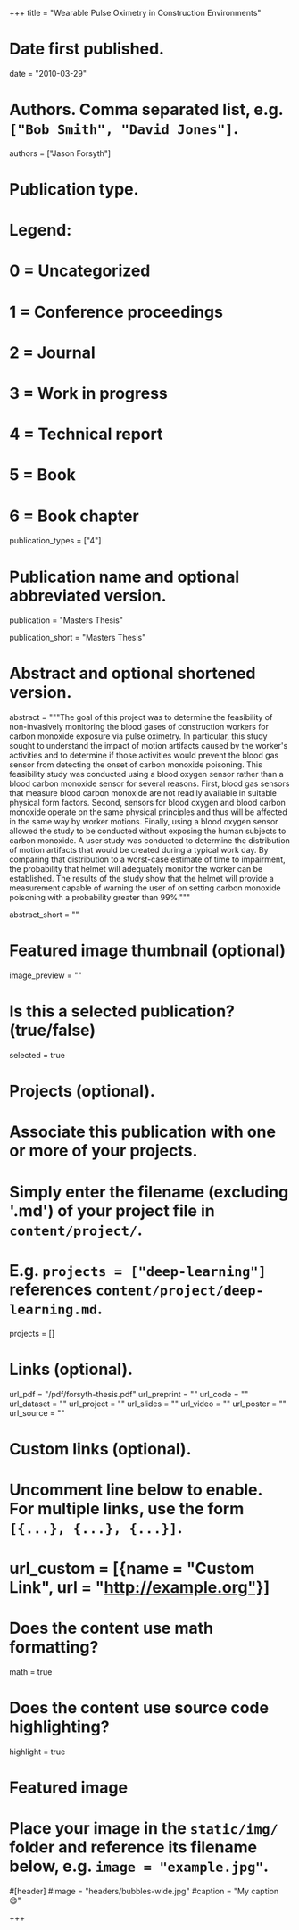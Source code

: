 +++
title = "Wearable Pulse Oximetry in Construction Environments"

# Date first published.
date = "2010-03-29"

# Authors. Comma separated list, e.g. `["Bob Smith", "David Jones"]`.
authors = ["Jason Forsyth"]

# Publication type.
# Legend:
# 0 = Uncategorized
# 1 = Conference proceedings
# 2 = Journal
# 3 = Work in progress
# 4 = Technical report
# 5 = Book
# 6 = Book chapter
publication_types = ["4"]

# Publication name and optional abbreviated version.
publication = "Masters Thesis"

publication_short = "Masters Thesis"

# Abstract and optional shortened version.
abstract = """The goal of this project was to determine the feasibility of non-invasively monitoring the blood gases of construction workers for carbon monoxide exposure via pulse oximetry. In particular, this study sought to understand the impact of motion artifacts caused by the worker's activities and to determine if those activities would prevent the blood gas sensor from detecting the onset of carbon monoxide poisoning. This feasibility study was conducted using a blood oxygen sensor rather than a blood carbon monoxide sensor for several reasons. First, blood gas sensors that measure blood carbon monoxide are not readily available in suitable physical form factors. Second, sensors for blood oxygen and blood carbon monoxide operate on the same physical principles and thus will be affected in the same way by worker motions. Finally, using a blood oxygen sensor allowed the study to be conducted without exposing the human subjects to carbon monoxide. A user study was conducted to determine the distribution of motion artifacts that would be created during a typical work day. By comparing that distribution to a worst-case estimate of time to impairment, the probability that helmet will adequately monitor the worker can be established. The results of the study show that the helmet will provide a measurement capable of warning the user of on setting carbon monoxide poisoning with a probability greater than 99%."""


abstract_short = ""

# Featured image thumbnail (optional)
image_preview = ""

# Is this a selected publication? (true/false)
selected = true

# Projects (optional).
#   Associate this publication with one or more of your projects.
#   Simply enter the filename (excluding '.md') of your project file in `content/project/`.
#   E.g. `projects = ["deep-learning"]` references `content/project/deep-learning.md`.
projects = []

# Links (optional).
url_pdf = "/pdf/forsyth-thesis.pdf"
url_preprint = ""
url_code = ""
url_dataset = ""
url_project = ""
url_slides = ""
url_video = ""
url_poster = ""
url_source = ""

# Custom links (optional).
#   Uncomment line below to enable. For multiple links, use the form `[{...}, {...}, {...}]`.
# url_custom = [{name = "Custom Link", url = "http://example.org"}]

# Does the content use math formatting?
math = true

# Does the content use source code highlighting?
highlight = true

# Featured image
# Place your image in the `static/img/` folder and reference its filename below, e.g. `image = "example.jpg"`.
#[header]
#image = "headers/bubbles-wide.jpg"
#caption = "My caption 😄"

+++
